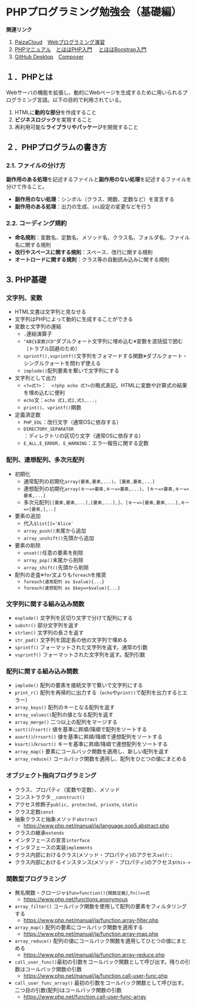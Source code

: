 # PHPプログラミング勉強会（基礎編）

**関連リンク**
1. [PaizaCloud](https://paiza.io/ja/projects/new?language=php)　[Webプログラミング演習](http://www-dx.ip.kyusan-u.ac.jp/rs/site/r06wp/)
1. [PHPマニュアル](https://www.php.net/manual/ja/index.php)　[とほほPHP入門](https://www.tohoho-web.com/php/index.html)　 [とほほBoostrap入門](https://www.tohoho-web.com/bootstrap5/index.html)
1. [GitHub Desktop](https://docs.github.com/ja/desktop)　[Composer](https://getcomposer.org/download/)

## １．PHPとは

Webサーバの機能を拡張し、動的にWebページを生成するために用いられるプログラミング言語。以下の目的で利用されている。

1. HTMLに**動的な部分**を作成すること
2. **ビジネスロジック**を実現すること
3. 再利用可能な**ライブラリやパッケージ**を開発すること 

## ２．PHPプログラムの書き方

### 2.1. ファイルの分け方

**副作用のある処理**を記述するファイルと**副作用のない処理**を記述するファイルを分けて作ること。

- **副作用のない処理**：シンボル（クラス、関数、定数など）を宣言する
- **副作用のある処理**：出力の生成、`ini`設定の変更などを行う

### 2.2. コーディング規約

- **命名規則**：変数名、定数名、メソッド名、クラス名、フォルダ名、ファイル名に関する規則
- **改行やスペースに関する規則**：スペース、改行に関する規則
- **オートロードに関する規則**：クラス等の自動読み込みに関する規則

## 3. PHP基礎

###  文字列、変数
- HTML文書は文字列と見なせる
- 文字列はPHPによって動的に生成することができる
- 変数と文字列の連結
  - `.`連結演算子
  - `"AB{$変数}CD"`ダブルクォート文字列に埋め込む※変数を波括弧で囲む（トラブル回避のため）
  - `sprintf(),vsprintf()`文字列をフォマードする関数※ダブルクォート・シングルクォートを問わず使える
  - `implode()`配列要素を繋いで文字列にする
- 文字列として出力
  - `<?=式?>`：　`<?php echo 式?>`の略式表記。HTMLに変数や計算式の結果を埋め込むに便利
  - `echo`文：`echo 式1,式2,式3,...;`
  - `print()`、`vprintf()`関数
- 定義済定数
  - `PHP_EOL`：改行文字（通常OSに依存する）
  - `DIRECTORY_SEPARATOR`：ディレクトリの区切り文字（通常OSに依存する）
  - `E_ALL,E_ERROR, E_WARNING`：エラー報告に関する定数

### 配列、連想配列、多次元配列

- 初期化
  - 通常配列の初期化`array(要素,要素,...)`、`[要素,要素,...]`
  - 連想配列の初期化`array(キー=>要素,キー=>要素,...)`、`[キー=>要素,キー=>要素,...]`
  - 多次元配列`[[要素,要素,...],[要素,...],]`、`[キー=>[要素,要素,...],キー=>[要素,],..]`
- 要素の追加
  - 代入`$list[]='Alice'`
  - `array_push()`末尾から追加 
  - `array_unshift()`先頭から追加 
- 要素の削除
  - `unset()`任意の要素を削除
  - `array_pop()`末尾から削除
  - `array_shift()`先頭から削除 
- 配列の走査※`for`文よりも`foreach`を推奨
  - `foreach(通常配列 as $value){...}`
  - `foreach(連想配列 as $key=>$value){...}`

### 文字列に関する組み込み関数

- `explode()` 文字列を区切り文字で分けて配列にする
- `substr()` 部分文字列を返す
- `strlen()` 文字列の長さを返す
- `str_pad()` 文字列を固定長の他の文字列で埋める
- `sprintf()` フォーマットされた文字列を返す。通常の引数
- `vsprintf()` フォーマットされた文字列を返す。配列引数

### 配列に関する組み込み関数

- `implode()` 配列の要素を接続文字で繋いで文字列にする
- `print_r()` 配列を再帰的に出力する（`echo`や`print()`で配列を出力するとエラー）
- `array_keys()` 配列のキーとなる配列を返す
- `array_values()`配列の値となる配列を返す
- `array_merge()` 二つ以上の配列をマージする
- `sort()`/`rsort()` 値を基準に昇順/降順で配列をソートする
- `asort()`/`rrsort()`  値を基準に昇順/降順で連想配列をソートする 
- `ksort()`/`krsort()`  キーを基準に昇順/降順で連想配列をソートする 
- `array_map()` 要素にコールバック関数を適用し、新しい配列を返す
- `array_reduce()` コールバック関数を適用し、配列をひとつの値にまとめる

### オブジェクト指向プログラミング
- クラス、プロパティ（変数や定数）、メソッド
- コンストラクタ`__construct()`
- アクセス修飾子`public, protected, private`, `static`
- クラス定数`const`
- 抽象クラスと抽象メソッド`abstract`
  - https://www.php.net/manual/ja/language.oop5.abstract.php
- クラスの継承`extends`
- インタフェースの宣言`interface`
- インタフェースの実装`implements`
- クラス内部におけるクラス(メソッド・プロパティ)のアクセス`self::`
- クラス内部におけるインスタンス(メソッド・プロパティ)のアクセス`$this->`

### 関数型プログラミング
- 無名関数・クロージャ`$fun=function(){関数定義}`,`fn()=>式` 
  - https://www.php.net/functions.anonymous
- `array_filter()` コールバック関数を使用して配列の要素をフィルタリングする 
  - https://www.php.net/manual/ja/function.array-filter.php
- `array_map()` 配列の要素にコールバック関数を適用する
  - https://www.php.net/manual/ja/function.array-map.php
- `array_reduce()` 配列の値にコールバック関数を適用してひとつの値にまとめる
  - https://www.php.net/manual/ja/function.array-reduce.php
- `call_user_func()`最初の引数をコールバック関数として呼び出す。残りの引数はコールバック関数の引数
  - https://www.php.net/manual/ja/function.call-user-func.php
- `call_user_func_array()` 最初の引数をコールバック関数として呼び出す。二つ目の引数(配列)はコールバック関数の引数
  - https://www.php.net/function.call-user-func-array
